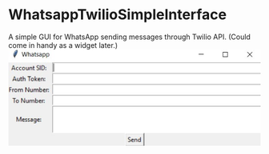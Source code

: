 # WhatsappTwilioSimpleInterface
A simple GUI for WhatsApp sending messages through Twilio API. (Could come in handy as a widget later.)
![cannot load image](./image.jpg "Screenshot")
